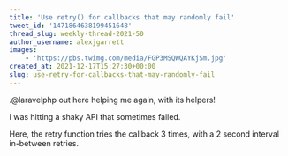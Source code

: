 ```yaml
---
title: 'Use retry() for callbacks that may randomly fail'
tweet_id: '1471864638199451648'
thread_slug: weekly-thread-2021-50
author_username: alexjgarrett
images:
    - 'https://pbs.twimg.com/media/FGP3MSQWQAYKjSm.jpg'
created_at: 2021-12-17T15:27:30+00:00
slug: use-retry-for-callbacks-that-may-randomly-fail
---
```

.@laravelphp out here helping me again, with its helpers!

I was hitting a shaky API that sometimes failed.

Here, the retry function tries the callback 3 times, with a 2 second interval in-between retries.
